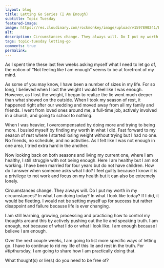 ```yaml
---
layout: blog
title: Letting Go Series (I Am Enough)
subtitle: Topic Tuesday
featured-image:
image: https://res.cloudinary.com/rockmonkey/image/upload/v1597890241/Email-Logo.jpg
alt:
description: Circumstances change. They always will. Do I put my worth in my circumstances? In what I am doing today? In what I look like today? If I did, it would be fleeting. I would not be setting myself up for success but rather disappoint and failure because life is ever changing.
tags: topic-tuesday letting-go
comments: true
permalink:
---
```

As I spent time these last few weeks asking myself what I need to let go of, the notion of “Not feeling like I am enough” seems to be at forefront of my mind.

As some of you may know, I have been a number of sizes in my life. For so long, I believed when I lost the weight I would feel like I was enough. However, as I lost the weight, I began to realize the lie went much deeper than what showed on the outside. When I took my season of rest, it happened right after our wedding and moved away from all my family and friends. I went from loved ones around me, a full-time job, actively involved in a church, and going to school to nothing.

When I was heavier, I overcompensated by doing more and trying to being more. I busied myself by finding my worth in what I did. Fast forward to my season of rest where I started losing weight without trying but I had no one. No friends, no schedule, and no activities. As I felt like I was not enough in one area, I tried extra hard in the another.

Now looking back on both seasons and living my current one, where I am healthy, I still struggle with not being enough. Here I am healthy but I am not working. I have been married for four years but do not have children. How do I answer when someone asks what I do? I feel guilty because I know it is a privilege to not work and focus on my health but it can also be extremely lonely.

Circumstances change. They always will. Do I put my worth in my circumstances? In what I am doing today? In what I look like today? If I did, it would be fleeting. I would not be setting myself up for success but rather disappoint and failure because life is ever changing.

I am still learning, growing, processing and practicing how to control my thoughts around this by actively pushing out the lie and speaking truth. I am enough, not because of what I do or what I look like. I am enough because I believe I am enough.

Over the next couple weeks, I am going to list more specific ways of letting go. I have to continue to rid my life of this lie and rest in the truth. For #tipthursday, I am going to share how I am practically doing that.

What thought(s) or lie(s) do you need to be free of?
